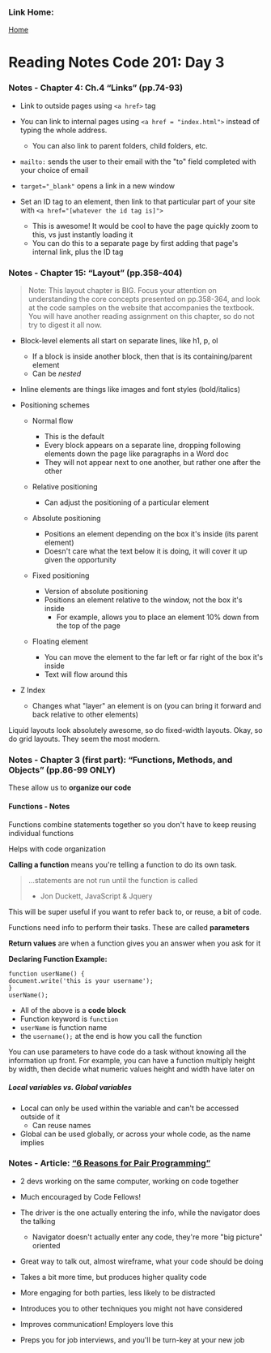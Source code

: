 ### Link Home:
[Home](README.md)

# Reading Notes Code 201: Day 3

### Notes - Chapter 4: Ch.4 “Links” (pp.74-93)

- Link to outside pages using `<a href>` tag

- You can link to internal pages using `<a href = "index.html">` instead of typing the whole address. 
  - You can also link to parent folders, child folders, etc.

- `mailto:` sends the user to their email with the "to" field completed with your choice of email

- `target="_blank"` opens a link in a new window

- Set an ID tag to an element, then link to that particular part of your site with `<a href="[whatever the id tag is]">` 
  - This is awesome! It would be cool to have the page quickly zoom to this, vs just instantly loading it
  - You can do this to a separate page by first adding that page's internal link, plus the ID tag

### Notes - Chapter 15: “Layout” (pp.358-404)
> Note: This layout chapter is BIG. Focus your attention on understanding the core concepts presented on pp.358-364, and look at the code samples on the website that accompanies the textbook. You will have another reading assignment on this chapter, so do not try to digest it all now.

- Block-level elements all start on separate lines, like h1, p, ol
  - If a block is inside another block, then that is its containing/parent element
  - Can be *nested*

- Inline elements are things like images and font styles (bold/italics)

- Positioning schemes
  - Normal flow
    - This is the default
    - Every block appears on a separate line, dropping following elements down the page like paragraphs in a Word doc
    - They will not appear next to one another, but rather one after the other

  - Relative positioning
    - Can adjust the positioning of a particular element
  
  - Absolute positioning 
    - Positions an element depending on the box it's inside (its parent element)
    - Doesn't care what the text below it is doing, it will cover it up given the opportunity

  - Fixed positioning
    - Version of absolute positioning
    - Positions an element relative to the window, not the box it's inside
      - For example, allows you to place an element 10% down from the top of the page

  - Floating element
    - You can move the element to the far left or far right of the box it's inside
    - Text will flow around this

- Z Index
  - Changes what "layer" an element is on (you can bring it forward and back relative to other elements)

Liquid layouts look absolutely awesome, so do fixed-width layouts. Okay, so do grid layouts. They seem the most modern.

### Notes - Chapter 3 (first part): “Functions, Methods, and Objects” (pp.86-99 ONLY)

These allow us to **organize our code**

#### Functions - Notes

Functions combine statements together so you don't have to keep reusing individual functions

Helps with code organization

**Calling a function** means you're telling a function to do its own task. 

> ...statements are not run until the function is called
  > - Jon Duckett, JavaScript & Jquery

This will be super useful if you want to refer back to, or reuse, a bit of code.

Functions need info to perform their tasks. These are called **parameters**

**Return values** are when a function gives you an answer when you ask for it

**Declaring Function Example:**

```
function userName() {
document.write('this is your username');
}
userName();
```

- All of the above is a **code block**
- Function keyword is `function`
- `userName` is function name
- the `username();` at the end is how you call the function

You can use parameters to have code do a task without knowing all the information up front. For example, you can have a function multiply height by width, then decide what numeric values height and width have later on

##### Local variables vs. Global variables

- Local can only be used within the variable and can't be accessed outside of it
  - Can reuse names
- Global can be used globally, or across your whole code, as the name implies

### Notes - Article: [“6 Reasons for Pair Programming”](https://www.codefellows.org/blog/6-reasons-for-pair-programming/)

- 2 devs working on the same computer, working on code together

- Much encouraged by Code Fellows!

- The driver is the one actually entering the info, while the navigator does the talking
  - Navigator doesn't actually enter any code, they're more "big picture" oriented

- Great way to talk out, almost wireframe, what your code should be doing

- Takes a bit more time, but produces higher quality code

- More engaging for both parties, less likely to be distracted

- Introduces you to other techniques you might not have considered

- Improves communication! Employers love this

- Preps you for job interviews, and you'll be turn-key at your new job